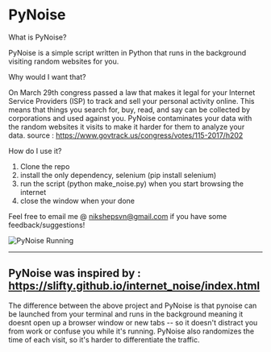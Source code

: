 # PyNoise

What is PyNoise?

PyNoise is a simple script written in Python that runs in the background visiting random websites for you.

Why would I want that?

On March 29th congress passed a law that makes it legal for your Internet Service Providers (ISP) to track and sell your personal activity online. This means that things you search for, buy, read, and say can be collected by corporations and used against you. PyNoise contaminates your data with the random websites it visits to make it harder for them to analyze your data.
source : https://www.govtrack.us/congress/votes/115-2017/h202

How do I use it?

1. Clone the repo
2. install the only dependency, selenium (pip install selenium)
3. run the script (python make_noise.py) when you start browsing the internet
4. close the window when your done

Feel free to email me @ nikshepsvn@gmail.com if you have some feedback/suggestions!

![PyNoise Running](https://i.imgur.com/jF82ACF.png "PyNoise Running")


----------------------------------------------------------------------------------------
PyNoise was inspired by : https://slifty.github.io/internet_noise/index.html
----------------------------------------------------------------------------------------

The difference between the above project and PyNoise is that pynoise can be launched from your terminal and runs in the background meaning it doesnt open up a browser window or new tabs -- so it doesn't distract you from work or confuse you while it's running. PyNoise also randomizes the time of each visit, so it's harder to differentiate the traffic.
